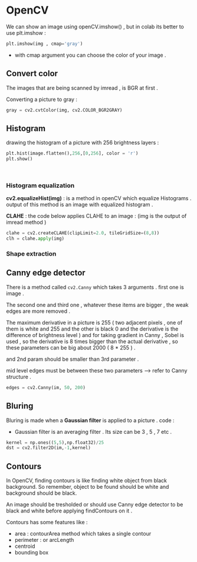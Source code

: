 # OpenCV

We can show an image using openCV.imshow() , but in colab its better to use plt.imshow : 
```python
plt.imshow(img , cmap='gray')
```

* with cmap argument you can choose the color of your image . 

## Convert color
The images that are being scanned by imread , is BGR at first . 

Converting a picture to gray : 
```python
gray = cv2.cvtColor(img, cv2.COLOR_BGR2GRAY)
```

## Histogram

drawing the histogram of a picture with 256 brightness layers : 

```python
plt.hist(image.flatten(),256,[0,256], color = 'r')
plt.show()
```

<br />

### Histogram equalization

**cv2.equalizeHist(img)** : is a method in openCV which equalize Histograms . output of this method 
is an image with equalized histogram . 

**CLAHE** : the code below applies CLAHE to an image :
(img is the output of imread method )
```python
clahe = cv2.createCLAHE(clipLimit=2.0, tileGridSize=(8,8))
clh = clahe.apply(img)
```

### Shape extraction 

## Canny edge detector 

There is a method called `cv2.Canny` which takes 3 arguments . first one is image . 

The second one and third one , whatever these items are bigger , the weak edges are more removed . 

The maximum derivative in a picture is 255 ( two adjacent pixels , one of them is white and 255 and the other is black 0 and the derivative is the difference of brightness level ) and for taking gradient in Canny , Sobel is used , so the derivative is 8 times bigger than the actual derivative , so these parameters can be big about 2000 ( 8 * 255 ) . 

and 2nd param should be smaller than 3rd parameter . 

mid level edges must be between these two parameters --> refer to Canny structure . 

```python
edges = cv2.Canny(im, 50, 200)
```

## Bluring

Bluring is made when a **Gaussian filter** is applied to a picture . code : 

* Gaussian filter is an averaging filter . Its size can be 3 , 5 , 7 etc . 

```python
kernel = np.ones((5,5),np.float32)/25
dst = cv2.filter2D(im,-1,kernel)
```

## Contours

In OpenCV, finding contours is like finding white object from black background. So remember, object to be found should be white and background should be black. 

An image should be tresholded or should use Canny edge detector to be black and white before applying findContours on it . 

Contours has some features like : 
* area : contourArea method which takes a single contour 
* perimeter : or arcLength
* centroid
* bounding box

